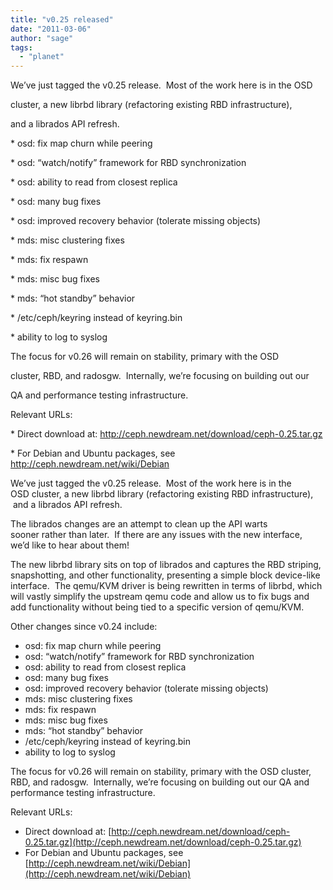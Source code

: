 ```yaml
---
title: "v0.25 released"
date: "2011-03-06"
author: "sage"
tags: 
  - "planet"
---
```


We’ve just tagged the v0.25 release.  Most of the work here is in the OSD

cluster, a new librbd library (refactoring existing RBD infrastructure),

and a librados API refresh.

\* osd: fix map churn while peering

\* osd: “watch/notify” framework for RBD synchronization

\* osd: ability to read from closest replica

\* osd: many bug fixes

\* osd: improved recovery behavior (tolerate missing objects)

\* mds: misc clustering fixes

\* mds: fix respawn

\* mds: misc bug fixes

\* mds: “hot standby” behavior

\* /etc/ceph/keyring instead of keyring.bin

\* ability to log to syslog

The focus for v0.26 will remain on stability, primary with the OSD

cluster, RBD, and radosgw.  Internally, we’re focusing on building out our

QA and performance testing infrastructure.

Relevant URLs:

\* Direct download at: http://ceph.newdream.net/download/ceph-0.25.tar.gz

\* For Debian and Ubuntu packages, see http://ceph.newdream.net/wiki/Debian

We’ve just tagged the v0.25 release.  Most of the work here is in the OSD cluster, a new librbd library (refactoring existing RBD infrastructure),  and a librados API refresh.

The librados changes are an attempt to clean up the API warts sooner rather than later.  If there are any issues with the new interface, we’d like to hear about them!

The new librbd library sits on top of librados and captures the RBD striping, snapshotting, and other functionality, presenting a simple block device-like interface.  The qemu/KVM driver is being rewritten in terms of librbd, which will vastly simplify the upstream qemu code and allow us to fix bugs and add functionality without being tied to a specific version of qemu/KVM.

Other changes since v0.24 include:

- osd: fix map churn while peering
- osd: “watch/notify” framework for RBD synchronization
- osd: ability to read from closest replica
- osd: many bug fixes
- osd: improved recovery behavior (tolerate missing objects)
- mds: misc clustering fixes
- mds: fix respawn
- mds: misc bug fixes
- mds: “hot standby” behavior
- /etc/ceph/keyring instead of keyring.bin
- ability to log to syslog

The focus for v0.26 will remain on stability, primary with the OSD cluster, RBD, and radosgw.  Internally, we’re focusing on building out our QA and performance testing infrastructure.

Relevant URLs:

- Direct download at: [http://ceph.newdream.net/download/ceph-0.25.tar.gz](http://ceph.newdream.net/download/ceph-0.25.tar.gz)
- For Debian and Ubuntu packages, see [http://ceph.newdream.net/wiki/Debian](http://ceph.newdream.net/wiki/Debian)


